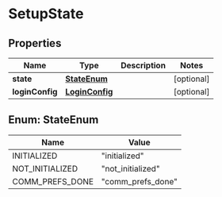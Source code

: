 

# SetupState


## Properties

Name | Type | Description | Notes
------------ | ------------- | ------------- | -------------
**state** | [**StateEnum**](#StateEnum) |  |  [optional]
**loginConfig** | [**LoginConfig**](LoginConfig.md) |  |  [optional]



## Enum: StateEnum

Name | Value
---- | -----
INITIALIZED | &quot;initialized&quot;
NOT_INITIALIZED | &quot;not_initialized&quot;
COMM_PREFS_DONE | &quot;comm_prefs_done&quot;



